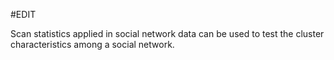 #EDIT

Scan statistics applied in social network data can be used to test the cluster characteristics among a social network.

